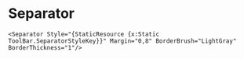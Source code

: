 # Separator

```
<Separator Style="{StaticResource {x:Static ToolBar.SeparatorStyleKey}}" Margin="0,8" BorderBrush="LightGray" BorderThickness="1"/>
```
                  